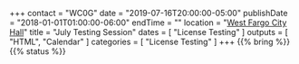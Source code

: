 +++
contact = "WC0G"
date = "2019-07-16T20:00:00-05:00"
publishDate = "2018-01-01T01:00:00-06:00"
endTime = ""
location = "[West Fargo City Hall](/places/west-fargo-city-hall/)"
title = "July Testing Session"
dates = [ "License Testing" ]
outputs = [ "HTML", "Calendar" ]
categories = [ "License Testing" ]
+++
{{% bring %}}
{{% status %}}


